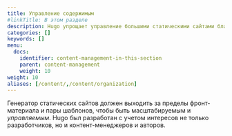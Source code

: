 ```yaml
---
title: Управление содержимым
#linkTitle: В этом разделе
description: Hugo упрощает управление большими статическими сайтами благодаря поддержке архетипов, типов контента, меню, перекрестных ссылок, резюме и многого другого.
categories: []
keywords: []
menu:
  docs:
    identifier: content-management-in-this-section
    parent: content-management
    weight: 10
weight: 10
aliases: [/content/,/content/organization]
---
```


Генератор статических сайтов должен выходить за пределы фронт-материала и пары шаблонов, чтобы быть масштабируемым и *управляемым*. Hugo был разработан с учетом интересов не только разработчиков, но и контент-менеджеров и авторов.
